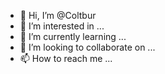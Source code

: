 - 👋 Hi, I’m @Coltbur
- 👀 I’m interested in ...
- 🌱 I’m currently learning ...
- 💞️ I’m looking to collaborate on ...
- 📫 How to reach me ...

<!---
Coltbur/Coltbur is a ✨ special ✨ repository because its `README.md` (this file) appears on your GitHub profile.
You can click the Preview link to take a look at your changes.
--->
